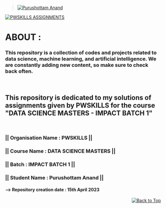 > [![Purushottam Anand](https://github.com/creativepuru.png?size=100)](https://github.com/creativepuru "Purushottam Anand 🇮🇳 on GitHub ☕")

<p align="center"> 

[![PWSKILLS ASSIGNMENTS](https://readme-typing-svg.demolab.com?font=Calibri&size=28&duration=2000&pause=1000&multiline=true&width=700&height=120&lines=WELCOME+TO+MY+PWSKILLS+-+ASSIGNMENTS+REPOSITORY)](https://github.com/creativepuru/PWSKILLS-Assignments)
</p>

# ABOUT :
### This repository is a collection of codes and projects related to data science, machine learning, and artificial intelligence. We are constantly adding new content, so make sure to check back often.
<br/>

## This repository is dedicated to my solutions of assignments given by PWSKILLS for the course "DATA SCIENCE MASTERS - IMPACT BATCH 1" 
<br/>

### || Organisation Name : PWSKILLS  ||

### || Course Name : DATA SCIENCE MASTERS  ||

### || Batch : IMPACT BATCH 1  ||

### || Student Name : Purushottam Anand  ||

#### --> Repository creation date : 15th April 2023

<!-- 
Welcome to our Data Science Repository!

This repository is a collection of codes and projects related to data science, machine learning, and artificial intelligence. We are constantly adding new content, so make sure to check back often.

Here are some of the things you can expect to find in our repository:

Jupyter Notebooks: We have a variety of Jupyter notebooks covering topics such as data analysis, machine learning, and deep learning. Our notebooks are designed to be interactive and educational, so feel free to explore and experiment.

Projects: We have a number of projects that you can explore and build upon. Our projects cover a range of topics, including image classification, natural language processing, and predictive modeling.

Datasets: We have a variety of datasets that you can use to practice your data science skills. Our datasets include everything from text data to image data to time-series data.

Resources: We have compiled a list of useful resources, including books, articles, and tutorials. These resources are designed to help you learn more about data science and machine learning.

Whether you are a beginner or an experienced data scientist, our repository has something for everyone. We believe that open-source is the key to democratizing access to data science education, and we are committed to making our content accessible to everyone.

Thank you for visiting our repository, and happy exploring!
-->

<p align="right"><a href="#top"><img src="https://img.shields.io/static/v1?label&message=Back+to+Top&color=red&style=for-the-badge&logo" alt="Back to Top" /></a></p>